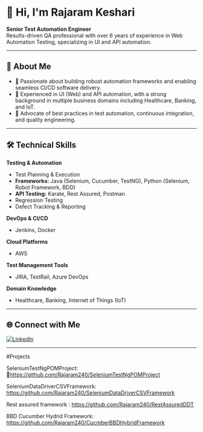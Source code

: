 # 👋 Hi, I'm Rajaram Keshari

**Senior Test Automation Engineer**  
Results-driven QA professional with over 6 years of experience in Web Automation Testing, specializing in UI and API automation.

---

## 🚀 About Me

- 🔹 Passionate about building robust automation frameworks and enabling seamless CI/CD software delivery.
- 🔹 Experienced in UI (Web) and API automation, with a strong background in multiple business domains including Healthcare, Banking, and IoT.
- 🔹 Advocate of best practices in test automation, continuous integration, and quality engineering.

---

## 🛠️ Technical Skills

**Testing & Automation**
- Test Planning & Execution
- **Frameworks:** Java (Selenium, Cucumber, TestNG), Python (Selenium, Robot Framework, BDD)
- **API Testing:** Karate, Rest Assured, Postman
- Regression Testing
- Defect Tracking & Reporting

**DevOps & CI/CD**
- Jenkins, Docker

**Cloud Platforms**
- AWS

**Test Management Tools**
- JIRA, TestRail, Azure DevOps

**Domain Knowledge**
- Healthcare, Banking, Internet of Things (IoT)

---

## 🌐 Connect with Me

[![LinkedIn](https://img.shields.io/badge/LinkedIn-blue?logo=linkedin&logoColor=white)](https://www.linkedin.com/in/rajaramkeshari/)

---

 #Projects

 
 SeleniumTestNgPOMProject:
🔗https://github.com/Rajaram240/SeleniumTestNgPOMProject 

SeleniumDataDriverCSVFramework:
https://github.com/Rajaram240/SeleniumDataDriverCSVFramework

Rest assured framework :
https://github.com/Rajaram240/RestAssuredDDT

BBD Cucumber Hydrid Framework:
https://github.com/Rajaram240/CucmberBBDHybridFramework
